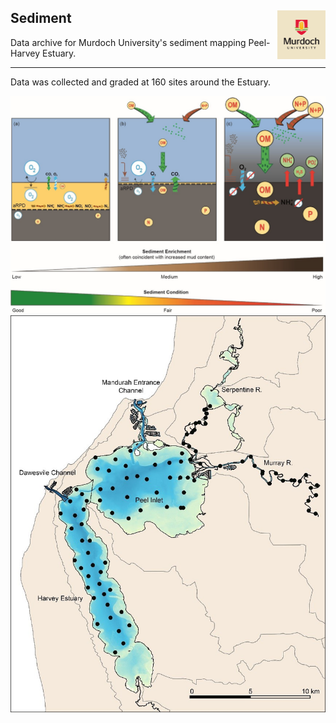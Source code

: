 ## Sediment  <img src="https://github.com/AquaticEcoDynamics/Peel_ARC/blob/master/Images/Logos/murdoch.png" width="77.5" height="77.5" align="right">

Data archive for Murdoch University's sediment mapping Peel-Harvey Estuary.

---

Data was collected and graded at 160 sites around the Estuary.


<img src="https://github.com/AquaticEcoDynamics/Peel_ARC/blob/master/Images/sed1.jpg">


<img src="https://github.com/AquaticEcoDynamics/Peel_ARC/blob/master/Images/sed2.jpg">

